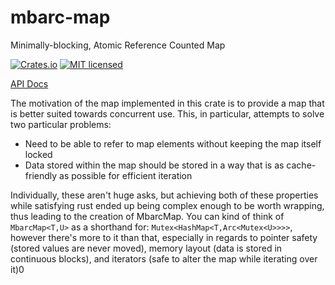 # mbarc-map
Minimally-blocking, Atomic Reference Counted Map

[![Crates.io][crates-badge]][crates-url]
[![MIT licensed][mit-badge]][mit-url]

[crates-badge]: https://img.shields.io/crates/v/mbarc-map.svg
[crates-url]: https://crates.io/crates/mbarc-map
[mit-badge]: https://img.shields.io/badge/license-MIT-blue.svg
[mit-url]: https://github.com/gentlecolts/mbarc-map/blob/main/LICENSE

[API Docs](https://docs.rs/mbarc-map/latest/mbarc_map/)

The motivation of the map implemented in this crate is to provide a map that is better suited towards concurrent use.  This, in particular, attempts to solve two particular problems:
- Need to be able to refer to map elements without keeping the map itself locked
- Data stored within the map should be stored in a way that is as cache-friendly as possible for efficient iteration

Individually, these aren't huge asks, but achieving both of these properties while satisfying rust ended up being complex enough to be worth wrapping, thus leading to the creation of MbarcMap.
You can kind of think of `MbarcMap<T,U>` as a shorthand for: `Mutex<HashMap<T,Arc<Mutex<U>>>>`, however there's more to it than that, especially in regards to pointer safety (stored values are never moved), memory layout (data is stored in continuous blocks), and iterators (safe to alter the map while iterating over it)0
